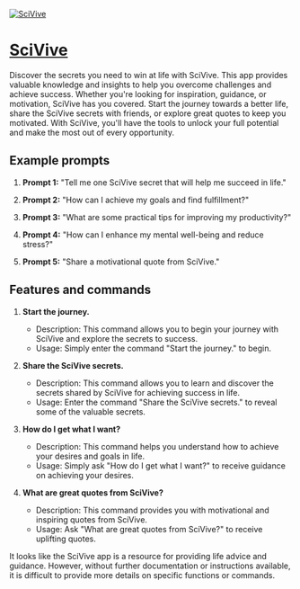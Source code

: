 [![SciVive](https://files.oaiusercontent.com/file-1tbc78maYwV5vChYaPMKQPhi?se=2123-10-16T22%3A40%3A15Z&sp=r&sv=2021-08-06&sr=b&rscc=max-age%3D31536000%2C%20immutable&rscd=attachment%3B%20filename%3D30026f811a88402a923919d18b48b8c8d75073e6.jpeg&sig=yUoE/t6qgJ5BPo/c8bn61O79d3ppy1lCENZSIdnQbEE%3D)](https://chat.openai.com/g/g-9qXjceVoc-scivive)

# [SciVive](https://chat.openai.com/g/g-9qXjceVoc-scivive)

Discover the secrets you need to win at life with SciVive. This app provides valuable knowledge and insights to help you overcome challenges and achieve success. Whether you're looking for inspiration, guidance, or motivation, SciVive has you covered. Start the journey towards a better life, share the SciVive secrets with friends, or explore great quotes to keep you motivated. With SciVive, you'll have the tools to unlock your full potential and make the most out of every opportunity.

## Example prompts

1. **Prompt 1:** "Tell me one SciVive secret that will help me succeed in life."

2. **Prompt 2:** "How can I achieve my goals and find fulfillment?"

3. **Prompt 3:** "What are some practical tips for improving my productivity?"

4. **Prompt 4:** "How can I enhance my mental well-being and reduce stress?"

5. **Prompt 5:** "Share a motivational quote from SciVive."

## Features and commands

1. **Start the journey.**
   - Description: This command allows you to begin your journey with SciVive and explore the secrets to success.
   - Usage: Simply enter the command "Start the journey." to begin.

2. **Share the SciVive secrets.**
   - Description: This command allows you to learn and discover the secrets shared by SciVive for achieving success in life.
   - Usage: Enter the command "Share the SciVive secrets." to reveal some of the valuable secrets.

3. **How do I get what I want?**
   - Description: This command helps you understand how to achieve your desires and goals in life.
   - Usage: Simply ask "How do I get what I want?" to receive guidance on achieving your desires.

4. **What are great quotes from SciVive?**
   - Description: This command provides you with motivational and inspiring quotes from SciVive.
   - Usage: Ask "What are great quotes from SciVive?" to receive uplifting quotes.

It looks like the SciVive app is a resource for providing life advice and guidance. However, without further documentation or instructions available, it is difficult to provide more details on specific functions or commands.